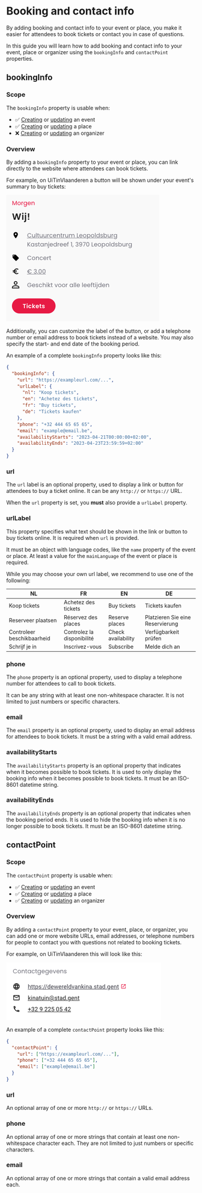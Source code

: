 # Booking and contact info

By adding booking and contact info to your event or place, you make it easier for attendees to book tickets or contact you in case of questions.

In this guide you will learn how to add booking and contact info to your event, place or organizer using the `bookingInfo` and `contactPoint` properties.

## bookingInfo

### Scope

The `bookingInfo` property is usable when:

* ✅ [Creating](../events/create.md) or [updating](../events/update.md) an event
* ✅ [Creating](../places/create.md) or [updating](../places/update.md) a place
* ❌ [Creating](../organizers/create.md) or [updating](../organizers/update.md) an organizer

### Overview

By adding a `bookingInfo` property to your event or place, you can link directly to the website where attendees can book tickets.

For example, on UiTinVlaanderen a button will be shown under your event's summary to buy tickets:

<!-- focus: false -->

![Screenshot of a summary of the event "Wij!" on UiTinVlaanderen, as an example of the button to buy tickets](../../../assets/images/booking-info.png)

Additionally, you can customize the label of the button, or add a telephone number or email address to book tickets instead of a website. You may also specify the start- and end date of the booking period.

An example of a complete `bookingInfo` property looks like this:

```json
{
  "bookingInfo": {
    "url": "https://exampleurl.com/...",
    "urlLabel": {
      "nl": "Koop tickets",
      "en": "Achetez des tickets",
      "fr": "Buy tickets",
      "de": "Tickets kaufen"
    },
    "phone": "+32 444 65 65 65",
    "email": "example@email.be",
    "availabilityStarts": "2023-04-21T00:00:00+02:00",
    "availabilityEnds": "2023-04-23T23:59:59+02:00"
  }
}
```

### url

The `url` label is an optional property, used to display a link or button for attendees to buy a ticket online. It can be any `http://` or `https://` URL.

When the `url` property is set, you **must** also provide a `urlLabel` property.

### urlLabel

This property specifies what text should be shown in the link or button to buy tickets online. It is required when `url` is provided.

It must be an object with language codes, like the `name` property of the event or place. At least a value for the `mainLanguage` of the event or place is required.

While you may choose your own url label, we recommend to use one of the following:

| NL                         | FR                         | EN                 | DE                               |
| -------------------------- | -------------------------- | ------------------ | -------------------------------- |
| Koop tickets               | Achetez des tickets        | Buy tickets        | Tickets kaufen                   |
| Reserveer plaatsen         | Réservez des places        | Reserve places     | Platzieren Sie eine Reservierung |
| Controleer beschikbaarheid | Controlez la disponibilité | Check availability | Verfügbarkeit prüfen             |
| Schrijf je in              | Inscrivez-vous             | Subscribe          | Melde dich an                    |

### phone

The `phone` property is an optional property, used to display a telephone number for attendees to call to book tickets.

It can be any string with at least one non-whitespace character. It is not limited to just numbers or specific characters.

### email

The `email` property is an optional property, used to display an email address for attendees to book tickets. It must be a string with a valid email address.

### availabilityStarts

The `availabilityStarts` property is an optional property that indicates when it becomes possible to book tickets. It is used to only display the booking info when it becomes possible to book tickets. It must be an ISO-8601 datetime string.

### availabilityEnds

The `availabilityEnds` property is an optional property that indicates when the booking period ends. It is used to hide the booking info when it is no longer possible to book tickets. It must be an ISO-8601 datetime string.

## contactPoint

### Scope

The `contactPoint` property is usable when:

* ✅ [Creating](../events/create.md) or [updating](../events/update.md) an event
* ✅ [Creating](../places/create.md) or [updating](../places/update.md) a place
* ✅ [Creating](../organizers/create.md) or [updating](../organizers/update.md) an organizer

### Overview

By adding a `contactPoint` property to your event, place, or organizer, you can add one or more website URLs, email addresses, or telephone numbers for people to contact you with questions not related to booking tickets.

For example, on UiTinVlaanderen this will look like this:

<!-- focus: false -->

![Screenshot of example contact info of an event on UiTinVlaanderen](../../../assets/images/contact-point.png)

An example of a complete `contactPoint` property looks like this:

```json
{
  "contactPoint": {
    "url": ["https://exampleurl.com/..."],
    "phone": ["+32 444 65 65 65"],
    "email": ["example@email.be"]
  }
}
```

### url

An optional array of one or more `http://` or `https://` URLs.

### phone

An optional array of one or more strings that contain at least one non-whitespace character each. They are not limited to just numbers or specific characters.

### email

An optional array of one or more strings that contain a valid email address each.
